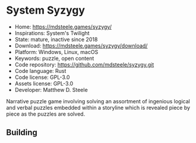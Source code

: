 # System Syzygy

- Home: https://mdsteele.games/syzygy/
- Inspirations: System's Twilight
- State: mature, inactive since 2018
- Download: https://mdsteele.games/syzygy/download/
- Platform: Windows, Linux, macOS
- Keywords: puzzle, open content
- Code repository: https://github.com/mdsteele/syzygy.git
- Code language: Rust
- Code license: GPL-3.0
- Assets license: GPL-3.0
- Developer: Matthew D. Steele

Narrative puzzle game involving solving an assortment of ingenious logical and verbal puzzles embedded within a storyline which is revealed piece by piece as the puzzles are solved.

## Building
